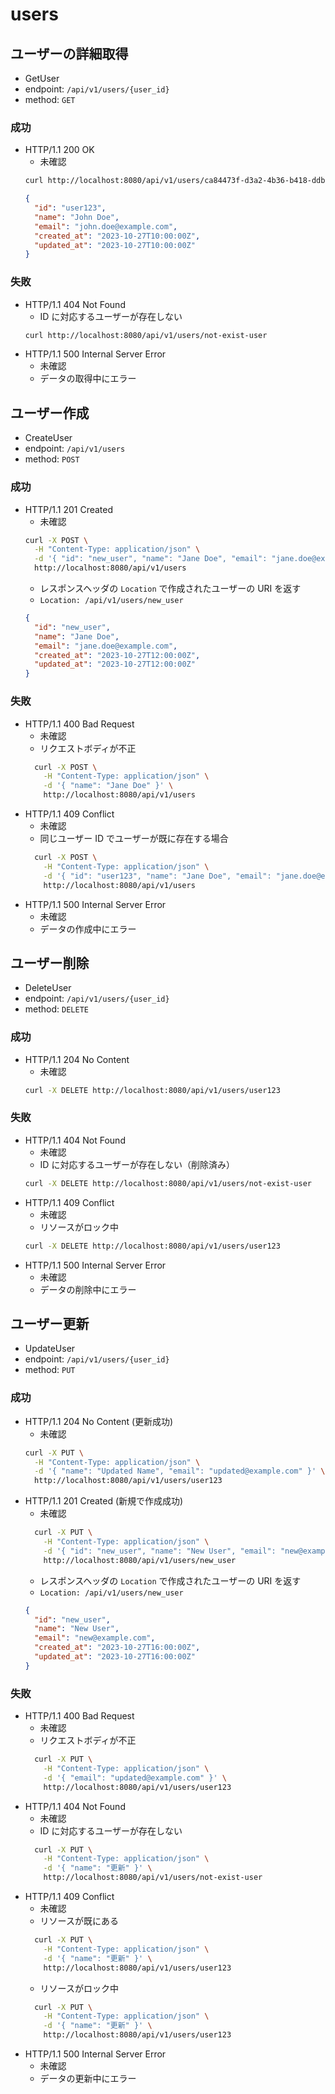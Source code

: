 # users

## ユーザーの詳細取得

- GetUser
- endpoint: `/api/v1/users/{user_id}`
- method: `GET`

### 成功

- HTTP/1.1 200 OK
  - 未確認
  ```bash
  curl http://localhost:8080/api/v1/users/ca84473f-d3a2-4b36-b418-ddbdb2964c1b
  ```
  ```json
  {
    "id": "user123",
    "name": "John Doe",
    "email": "john.doe@example.com",
    "created_at": "2023-10-27T10:00:00Z",
    "updated_at": "2023-10-27T10:00:00Z"
  }
  ```

### 失敗

- HTTP/1.1 404 Not Found
  - ID に対応するユーザーが存在しない
  ```bash
  curl http://localhost:8080/api/v1/users/not-exist-user
  ```
- HTTP/1.1 500 Internal Server Error
  - 未確認
  - データの取得中にエラー

## ユーザー作成

- CreateUser
- endpoint: `/api/v1/users`
- method: `POST`

### 成功

- HTTP/1.1 201 Created
  - 未確認
  ```bash
  curl -X POST \
    -H "Content-Type: application/json" \
    -d '{ "id": "new_user", "name": "Jane Doe", "email": "jane.doe@example.com" }' \
    http://localhost:8080/api/v1/users
  ```
  - レスポンスヘッダの `Location` で作成されたユーザーの URI を返す
  - `Location: /api/v1/users/new_user`
  ```json
  {
    "id": "new_user",
    "name": "Jane Doe",
    "email": "jane.doe@example.com",
    "created_at": "2023-10-27T12:00:00Z",
    "updated_at": "2023-10-27T12:00:00Z"
  }
  ```

### 失敗

- HTTP/1.1 400 Bad Request
  - 未確認
  - リクエストボディが不正
  ```bash
    curl -X POST \
      -H "Content-Type: application/json" \
      -d '{ "name": "Jane Doe" }' \
      http://localhost:8080/api/v1/users
  ```
- HTTP/1.1 409 Conflict
  - 未確認
  - 同じユーザー ID でユーザーが既に存在する場合
  ```bash
    curl -X POST \
      -H "Content-Type: application/json" \
      -d '{ "id": "user123", "name": "Jane Doe", "email": "jane.doe@example.com" }' \
      http://localhost:8080/api/v1/users
  ```
- HTTP/1.1 500 Internal Server Error
  - 未確認
  - データの作成中にエラー

## ユーザー削除

- DeleteUser
- endpoint: `/api/v1/users/{user_id}`
- method: `DELETE`

### 成功

- HTTP/1.1 204 No Content
  - 未確認
  ```bash
  curl -X DELETE http://localhost:8080/api/v1/users/user123
  ```

### 失敗

- HTTP/1.1 404 Not Found
  - 未確認
  - ID に対応するユーザーが存在しない（削除済み）
  ```bash
  curl -X DELETE http://localhost:8080/api/v1/users/not-exist-user
  ```
- HTTP/1.1 409 Conflict
  - 未確認
  - リソースがロック中
  ```bash
  curl -X DELETE http://localhost:8080/api/v1/users/user123
  ```
- HTTP/1.1 500 Internal Server Error
  - 未確認
  - データの削除中にエラー

## ユーザー更新

- UpdateUser
- endpoint: `/api/v1/users/{user_id}`
- method: `PUT`

### 成功

- HTTP/1.1 204 No Content (更新成功)
  - 未確認
  ```bash
  curl -X PUT \
    -H "Content-Type: application/json" \
    -d '{ "name": "Updated Name", "email": "updated@example.com" }' \
    http://localhost:8080/api/v1/users/user123
  ```
- HTTP/1.1 201 Created (新規で作成成功)
  - 未確認
  ```bash
    curl -X PUT \
      -H "Content-Type: application/json" \
      -d '{ "id": "new_user", "name": "New User", "email": "new@example.com" }' \
      http://localhost:8080/api/v1/users/new_user
  ```
  - レスポンスヘッダの `Location` で作成されたユーザーの URI を返す
  - `Location: /api/v1/users/new_user`
  ```json
  {
    "id": "new_user",
    "name": "New User",
    "email": "new@example.com",
    "created_at": "2023-10-27T16:00:00Z",
    "updated_at": "2023-10-27T16:00:00Z"
  }
  ```

### 失敗

- HTTP/1.1 400 Bad Request
  - 未確認
  - リクエストボディが不正
  ```bash
    curl -X PUT \
      -H "Content-Type: application/json" \
      -d '{ "email": "updated@example.com" }' \
      http://localhost:8080/api/v1/users/user123
  ```
- HTTP/1.1 404 Not Found
  - 未確認
  - ID に対応するユーザーが存在しない
  ```bash
    curl -X PUT \
      -H "Content-Type: application/json" \
      -d '{ "name": "更新" }' \
      http://localhost:8080/api/v1/users/not-exist-user
  ```
- HTTP/1.1 409 Conflict
  - 未確認
  - リソースが既にある
  ```bash
    curl -X PUT \
      -H "Content-Type: application/json" \
      -d '{ "name": "更新" }' \
      http://localhost:8080/api/v1/users/user123
  ```
  - リソースがロック中
  ```bash
    curl -X PUT \
      -H "Content-Type: application/json" \
      -d '{ "name": "更新" }' \
      http://localhost:8080/api/v1/users/user123
  ```
- HTTP/1.1 500 Internal Server Error
  - 未確認
  - データの更新中にエラー
